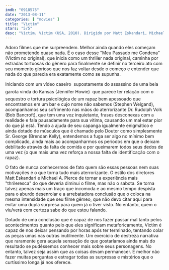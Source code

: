 ```yaml
---
imdb: "0918575"
date: "2013-08-11"
categories: [ "movies" ]
title: "Victim"
stars: "5/5"
desc: "Victim. Victim (USA, 2010). Dirigido por Matt Eskandari, Michael A. Pierce. Escrito por Michael Hultquist, Robert Martinez. Com Stephen Weigand, Bob Bancroft, Brendan Kelly, Jelly Howie, Stacy Haiduk, Bru Muller, Wayne Morse, Dianne Kwon, Tara Holt."
---
```

Adoro filmes que me surpreendem. Melhor ainda quando eles começam não prometendo quase nada. É o caso desse "Meu Passado me Condena" (Victim no original), que inicia como um thriller nada original, caminha por estradas tortuosas do gênero para finalmente se definir no terceiro ato com seu momento glorioso que nos faz voltar desde o começo e entender que nada do que parecia era exatamente como se supunha.

Iniciando com um vídeo caseiro  supostamente do assassino de uma bela garota vinda do Kansas (Jennifer Howie)  que parece ter relação com o sequestro e tortura psicológica de um rapaz bem apessoado que encontramos em um bar e cujo nome não sabemos (Stephen Weigand), acompanhamos seu sofrimento nas mãos do aterrorizante Dr. Rudolph Volk (Bob Bancroft), que tem uma voz inquietante, frases desconexas com a realidade e fala pausadamente para sua vítima, causando um mal estar pior do que já está. Tendo a ajuda de seu capanga igualmente enigmático e ainda dotado de músculos que é chamado pelo Doutor como simplesmente Sr. George (Brendan Kelly), entendemos a fuga ser algo no mínimo bem complicado, ainda mais ao acompanharmos os períodos em que o deixam debilitado através da falta de comida e por queimarem todos seus dedos de uma vez (o que mais uma vez reforça a nossa falta de identificação com o rapaz).

O fato de nunca conhecermos de fato quem são essas pessoas nem suas motivações é o que torna tudo mais aterrorizante. O estilo dos diretores Matt Eskandari e Michael A. Pierce de tornar a experiência mais "thrileresca" do que deveria diminui o filme, mas não o sabota. Se torna talvez apenas mais um traço que incomoda e ao mesmo tempo despista para o aburdo desenrolar e a arrebatadora conclusão que o coloca na mesma intensidade que seu filme gêmeo, que não devo citar aqui para evitar uma dupla surpresa para quem já o tiver visto. No entanto, quem o viu/verá com certeza sabe do que estou falando.

Dotado de uma conclusão que é capaz de nos fazer passar mal tanto pelos acontecimentos quanto pelo que eles significam metaforicamente, Victim é capaz de nos deixar pensando por horas após ter terminado, tentando colar as peças umas nas outras inutilmente. Um exercício de destreza narrativa que raramente gera aquela sensação de que gostaríamos ainda mais do resultado se pudéssemos conhecer mais sobre seus personagens. No entanto, talvez seja assim que as coisas devam permanecer. É melhor não fazer muitas perguntas e estragar todas as surpresas e mistérios que o curtíssimo longa já nos oferece.

